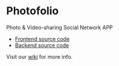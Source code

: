 # Photofolio
Photo &amp; Video-sharing Social Network APP

- [Frontend source code](https://github.com/cis557/project---design-hw1-group-36/tree/main)
- [Backend source code](https://github.com/cis557/project---design-hw1-group-36/tree/main-backend)

Visit our [wiki](https://github.com/cis557/project---design-hw1-group-36/wiki) for more info.
